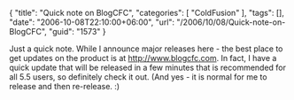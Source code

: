 {
	"title": "Quick note on BlogCFC",
	"categories": [
		"ColdFusion"
	],
	"tags": [],
	"date": "2006-10-08T22:10:00+06:00",
	"url": "/2006/10/08/Quick-note-on-BlogCFC",
	"guid": "1573"
}

Just a quick note. While I announce major releases here - the best place to get updates on the product is at <a href="http://www.blogcfc.com">http://www.blogcfc.com</a>. In fact, I have a quick update that will be released in a few minutes that is recommended for all 5.5 users, so definitely check it out. (And yes - it is normal for me to release and then re-release. :)